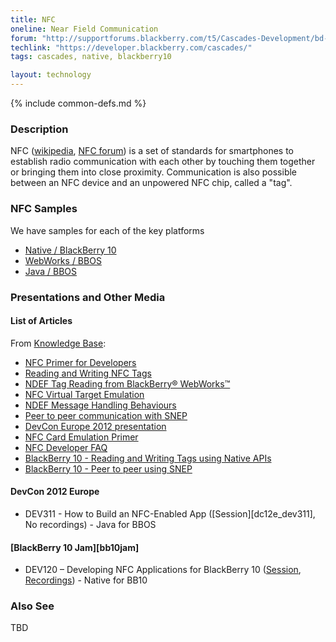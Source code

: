 ```yaml
---
title: NFC
oneline: Near Field Communication
forum: "http://supportforums.blackberry.com/t5/Cascades-Development/bd-p/Cascades"
techlink: "https://developer.blackberry.com/cascades/"
tags: cascades, native, blackberry10

layout: technology
---
```

{% include common-defs.md %}

### Description
NFC
([wikipedia](http://en.wikipedia.org/wiki/Near_field_communication),
[NFC forum](http://www.nfc-forum.org/home))
is a set of standards for
smartphones to establish radio communication with each other by touching them together
or bringing them into close proximity.
Communication is also possible between an NFC device and an unpowered NFC chip, called a "tag".

### NFC Samples

We have samples for each of the key platforms

* [Native / BlackBerry 10](https://github.com/jcmurray/Cascades-Community-Samples)
* [WebWorks / BBOS](https://github.com/blackberry/WebWorks-Community-APIs/tree/master/Smartphone/NFC)
* [Java / BBOS](https://github.com/blackberry/Samples-for-Java/tree/master/NFC)

### Presentations and Other Media

#### List of Articles

From [Knowledge Base](http://supportforums.blackberry.com/t5/Java-Development/NFC-Article-and-Code-Index/ta-p/1538775):

* [NFC Primer for Developers](http://supportforums.blackberry.com/t5/Java-Development/NFC-Primer-for-Developers/ta-p/1334857)
* [Reading and Writing NFC Tags](http://supportforums.blackberry.com/t5/Java-Development/Reading-and-Writing-NFC-Smart-Tags/ta-p/1379453)
* [NDEF Tag Reading from BlackBerry® WebWorks™](http://supportforums.blackberry.com/t5/Web-and-WebWorks-Development/NFC-NDEF-Tag-Reading-from-WebWorks-Applications/ta-p/1430431)
* [NFC Virtual Target Emulation](http://supportforums.blackberry.com/t5/Java-Development/NFC-Virtual-Target-Emulation/ta-p/1509687)
* [NDEF Message Handling Behaviours](http://supportforums.blackberry.com/t5/Java-Development/NFC-NDEF-Message-Handling-Behaviors/ta-p/1538737)
* [Peer to peer communication with SNEP](http://supportforums.blackberry.com/t5/Java-Development/NFC-Peer-to-Peer-Communications-with-SNEP/ta-p/1532841)
* [DevCon Europe 2012 presentation](http://www.slideshare.net/BlackBerry/dev311-woolley-murray)
* [NFC Card Emulation Primer](http://supportforums.blackberry.com/t5/Java-Development/NFC-Card-Emulation-Primer/ta-p/1596893)
* [NFC Developer FAQ](http://supportforums.blackberry.com/t5/Java-Development/NFC-Developer-FAQ/ta-p/1634793)
* [BlackBerry 10 - Reading and Writing Tags using Native APIs](http://supportforums.blackberry.com/t5/Native-Development/NFC-on-BlackBerry-10-Reading-and-Writing-Tags-using-native-APIs/ta-p/1721887)
* [BlackBerry 10 - Peer to peer using SNEP](http://supportforums.blackberry.com/t5/Native-Development/NFC-on-BlackBerry-10-peer-to-peer-communication-using-SNEP/ta-p/1758859)

#### DevCon 2012 Europe

* DEV311 - How to Build an NFC-Enabled App ([Session][dc12e_dev311], No recordings) - Java for BBOS


#### [BlackBerry 10 Jam][bb10jam]

* DEV120 – Developing NFC Applications for BlackBerry 10
([Session](https://bbworld.blackberryconferences.net/2012/scheduler/sessionDetails.do?SESSION_ID=DEV120),
[Recordings](http://blackberrydevcon.eventmystro.com/em/presentation-details/auid/691 "Requires Registration")) - Native for BB10


### Also See
TBD

